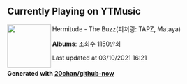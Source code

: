 ## Currently Playing on YTMusic

[<img align="left" width="100" src="https://i.ytimg.com/vi/sTSJcpB9B0Y/sddefault.jpg?sqp=-oaymwEWCJADEOEBIAQqCghqEJQEGHgg6AJIWg&rs">](https://music.youtube.com/watch?v=sTSJcpB9B0Y)

Hermitude - The Buzz(피처링: TAPZ, Mataya)

**Albums**: 조회수 1150만회

Last updated at 03/10/2021 16:21

#### Generated with [20chan/github-now](https://github.com/20chan/github-now)


<!--
**20chan/20chan** is a ✨ _special_ ✨ repository because its `README.md` (this file) appears on your GitHub profile.

Here are some ideas to get you started:

- 🔭 I’m currently working on ...
- 🌱 I’m currently learning ...
- 👯 I’m looking to collaborate on ...
- 🤔 I’m looking for help with ...
- 💬 Ask me about ...
- 📫 How to reach me: ...
- 😄 Pronouns: ...
- ⚡ Fun fact: ...
-->
